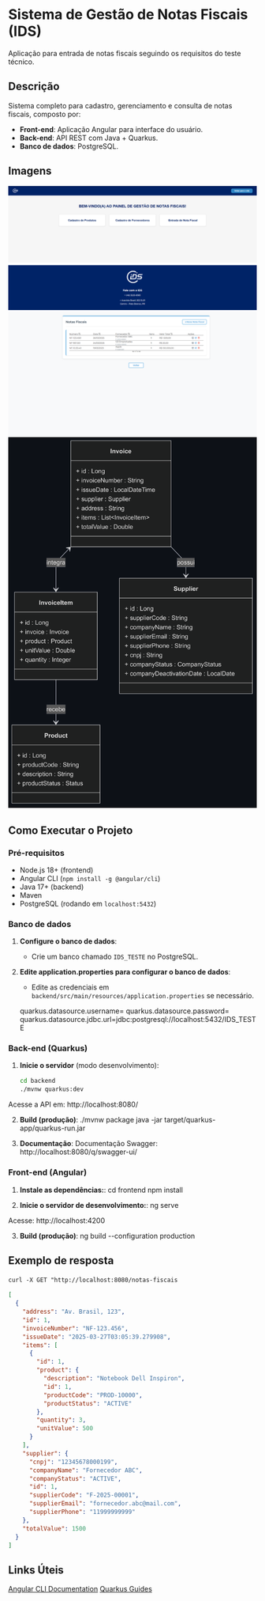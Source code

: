 # Sistema de Gestão de Notas Fiscais (IDS)
Aplicação para entrada de notas fiscais seguindo os requisitos do teste técnico.

##  Descrição
Sistema completo para cadastro, gerenciamento e consulta de notas fiscais, composto por:
- **Front-end**: Aplicação Angular para interface do usuário.
- **Back-end**: API REST com Java + Quarkus.
- **Banco de dados**: PostgreSQL.

## Imagens
![Dashboard](https://github.com/alves-jp/nota-fiscal-app/blob/main/media/dashboard.png?raw=true)
![Painel](https://github.com/alves-jp/nota-fiscal-app/blob/main/media/painel-notas-fiscais.png?raw=true)
![Arquitetura](https://github.com/alves-jp/nota-fiscal-app/blob/main/media/diagrama-backend.png?raw=true)

## Como Executar o Projeto
### **Pré-requisitos**
- Node.js 18+ (frontend)
- Angular CLI (`npm install -g @angular/cli`)
- Java 17+ (backend)
- Maven
- PostgreSQL (rodando em `localhost:5432`)

### Banco de dados
1. **Configure o banco de dados**:
   - Crie um banco chamado `IDS_TESTE` no PostgreSQL.

2. **Edite application.properties para configurar o banco de dados**:
   - Edite as credenciais em `backend/src/main/resources/application.properties` se necessário.

    quarkus.datasource.username=
    quarkus.datasource.password=
    quarkus.datasource.jdbc.url=jdbc:postgresql://localhost:5432/IDS_TESTE

### **Back-end (Quarkus)**
1. **Inicie o servidor** (modo desenvolvimento):
   ```bash
   cd backend
   ./mvnw quarkus:dev

Acesse a API em: http://localhost:8080/

2. **Build (produção)**:
    ./mvnw package
    java -jar target/quarkus-app/quarkus-run.jar

3. **Documentação**:
    Documentação Swagger: http://localhost:8080/q/swagger-ui/


### **Front-end (Angular)**
1. **Instale as dependências:**:
   cd frontend
   npm install

2. **Inicie o servidor de desenvolvimento:**:
   ng serve

Acesse: http://localhost:4200

3. **Build (produção)**:
    ng build --configuration production

## Exemplo de resposta
`curl -X GET "http://localhost:8080/notas-fiscais`

```json
[
  {
    "address": "Av. Brasil, 123",
    "id": 1,
    "invoiceNumber": "NF-123.456",
    "issueDate": "2025-03-27T03:05:39.279908",
    "items": [
      {
        "id": 1,
        "product": {
          "description": "Notebook Dell Inspiron",
          "id": 1,
          "productCode": "PROD-10000",
          "productStatus": "ACTIVE"
        },
        "quantity": 3,
        "unitValue": 500
      }
    ],
    "supplier": {
      "cnpj": "12345678000199",
      "companyName": "Fornecedor ABC",
      "companyStatus": "ACTIVE",
      "id": 1,
      "supplierCode": "F-2025-00001",
      "supplierEmail": "fornecedor.abc@mail.com",
      "supplierPhone": "11999999999"
    },
    "totalValue": 1500
  }
]
```

## Links Úteis
[Angular CLI Documentation](https://angular.dev/tools/cli)
[Quarkus Guides](https://quarkus.io/guides/)
